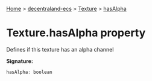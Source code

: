 [Home](./index) &gt; [decentraland-ecs](./decentraland-ecs.md) &gt; [Texture](./decentraland-ecs.texture.md) &gt; [hasAlpha](./decentraland-ecs.texture.hasalpha.md)

# Texture.hasAlpha property

Defines if this texture has an alpha channel

**Signature:**
```javascript
hasAlpha: boolean
```
